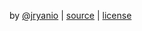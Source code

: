 



by [@jryanio](http://twitter.com/jryanio) | [source](http://github.com/johnpryan) | [license](http://github.com/johnpryan)